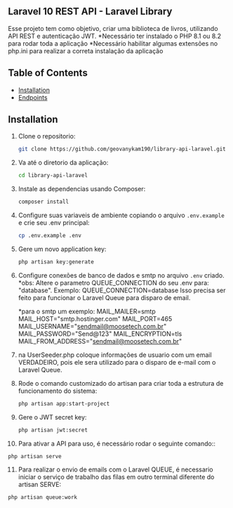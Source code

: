 ## Laravel 10 REST API - Laravel Library

Esse projeto tem como objetivo, criar uma biblioteca de livros, utilizando API REST e autenticação JWT.
*Necessário ter instalado o PHP 8.1 ou 8.2 para rodar toda a aplicação
*Necessário habilitar algumas extensões no php.ini para realizar a correta instalação da aplicação

## Table of Contents

- [Installation](#installation)
- [Endpoints](#endpoints)


## Installation

1. Clone o repositorio:
   ```bash
   git clone https://github.com/geovanykam190/library-api-laravel.git
    ```

2. Va até o diretorio da aplicação:
    ```bash
    cd library-api-laravel
    ```

3. Instale as dependencias usando Composer:
   ```bash
   composer install
    ```

4. Configure suas variaveis de ambiente copiando o arquivo `.env.example` e crie seu .env principal:
   ```bash
   cp .env.example .env
    ```

5. Gere um novo application key:
    ```bash
    php artisan key:generate
    ```

6. Configure conexões de banco de dados e smtp no arquivo `.env` criado.
*obs: Altere o parametro QUEUE_CONNECTION do seu .env para: "database". Exemplo: QUEUE_CONNECTION=database
Isso precisa ser feito para funcionar o Laravel Queue para disparo de email.

    *para o smtp um exemplo:
    MAIL_MAILER=smtp
    MAIL_HOST="smtp.hostinger.com"
    MAIL_PORT=465
    MAIL_USERNAME="sendmail@moosetech.com.br"
    MAIL_PASSWORD="Send@123"
    MAIL_ENCRYPTION=tls
    MAIL_FROM_ADDRESS="sendmail@moosetech.com.br"


7. na UserSeeder.php coloque informações de usuario com um email VERDADEIRO, pois ele sera utilizado para o disparo de e-mail com o Laravel Queue.

8. Rode o comando customizado do artisan para criar toda a estrutura de funcionamento do sistema:
    ```bash
    php artisan app:start-project
    ```

9. Gere o JWT secret key:
   ```bash
   php artisan jwt:secret
    ```
   
10. Para ativar a API para uso, é necessário rodar o seguinte comando::
   ```bash
   php artisan serve
```

11. Para realizar o envio de emails com o Laravel QUEUE, é necessario iniciar o serviço de trabalho das filas em outro terminal diferente do artisan SERVE:
   ```bash
   php artisan queue:work
```
